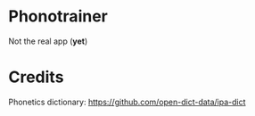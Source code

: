 # Phonotrainer
Not the real app (**yet**)

# Credits

Phonetics dictionary: https://github.com/open-dict-data/ipa-dict
